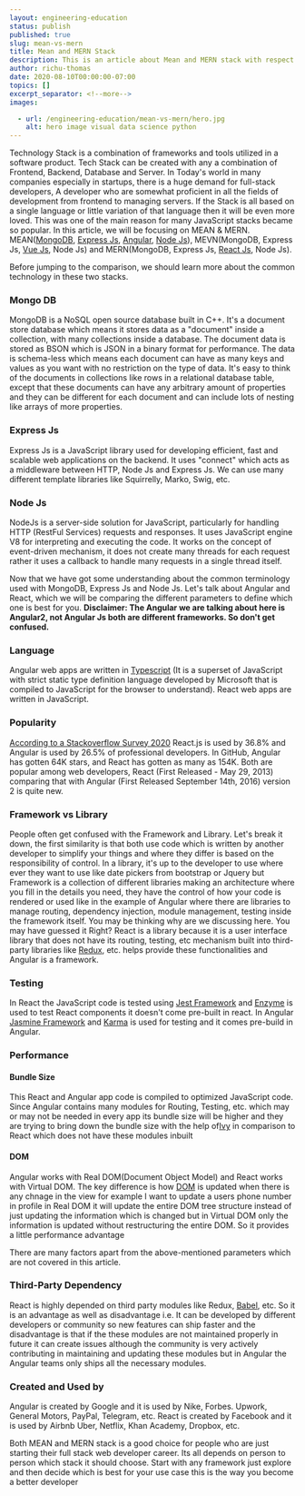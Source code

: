 ```yaml
---
layout: engineering-education
status: publish
published: true
slug: mean-vs-mern
title: Mean and MERN Stack
description: This is an article about Mean and MERN stack with respect to different parameters, MongoDB expressjs, and NodeJS.
author: richu-thomas
date: 2020-08-10T00:00:00-07:00
topics: []
excerpt_separator: <!--more-->
images:

  - url: /engineering-education/mean-vs-mern/hero.jpg
    alt: hero image visual data science python
---
```

Technology Stack is a combination of frameworks and tools utilized in a software product. Tech  Stack can be created with any a combination of Frontend, Backend, Database and Server.  In Today's world in many companies especially in startups, there is a huge demand for full-stack developers, A developer who are somewhat proficient in all the fields of development from frontend to managing servers. If the Stack is all based on a single language or little variation of that language then it will be even more loved. This was one of the main reason for many JavaScript stacks became so popular.  In this article, we will be focusing on MEAN & MERN. MEAN([MongoDB](https://www.mongodb.com/), [Express Js](https://expressjs.com/), [Angular](https://angular.io/), [Node Js](https://nodejs.org/en/docs/)), MEVN(MongoDB, Express Js, [Vue Js](https://vuejs.org/), Node Js) and MERN(MongoDB, Express Js, [React Js](https://reactjs.org/), Node Js).

Before jumping to the comparison, we should learn more about the common technology in these two stacks.
<!--more-->

### Mongo DB
MongoDB is a NoSQL open source database built in C++. It's a document store database which means it stores data as a "document" inside a collection, with many collections inside a database. The document data is stored as BSON which is JSON in a binary format for performance. The data is schema-less which means each document can have as many keys and values as you want with no restriction on the type of data. It's easy to think of the documents in collections like rows in a relational database table, except that these documents can have any arbitrary amount of properties and they can be different for each document and can include lots of nesting like arrays of more properties.

### Express Js
Express Js is a JavaScript library used for developing efficient, fast and scalable web applications on the backend. It uses "connect" which acts as a middleware between HTTP, Node Js and Express Js. We can use many different template libraries like Squirrelly, Marko, Swig, etc.


### Node Js
NodeJs is a server-side solution for JavaScript, particularly for handling HTTP (RestFul Services) requests and responses. It uses JavaScript engine V8 for interpreting and executing the code. It works on the concept of event-driven mechanism, it does not create many threads for each request rather it uses a callback to handle many requests in a single thread itself.

Now that we have got some understanding about the common terminology used with MongoDB, Express Js and Node Js. Let's talk about Angular and React, which we will be comparing the different parameters to define which one is best for you.
**Disclaimer: The Angular we are talking about here is Angular2, not Angular Js both are different frameworks. So don't get confused.**

### Language
Angular web apps are written in [Typescript](https://www.typescriptlang.org/) (It is a superset of JavaScript with strict static type definition language developed by Microsoft that is compiled to JavaScript for the browser to understand). React web apps are written in JavaScript.


### Popularity
[According to a Stackoverflow Survey 2020](https://insights.stackoverflow.com/survey/2020) React.js is used by 36.8% and Angular is used by 26.5% of professional developers. In GitHub, Angular has gotten 64K stars, and React has gotten as many as 154K. Both are popular among web developers, React (First Released - May 29, 2013) comparing that with Angular (First Released September 14th, 2016) version 2 is quite new.

### Framework vs Library
People often get confused with the Framework and Library. Let's break it down, the first similarity is that both use code which is written by another developer to simplify your things and where they differ is based on the responsibility of control. In a library, it's up to the developer to use where ever they want to use like date pickers from bootstrap or Jquery but Framework is a collection of different libraries making an architecture where you fill in the details you need, they have the control of how your code is rendered or used like in the example of Angular where there are libraries to manage routing, dependency injection, module management, testing inside the framework itself.  You may be thinking why are we discussing here. You may have guessed it Right? React is a library because it is a user interface library that does not have its routing, testing, etc mechanism built into third-party libraries like [Redux](https://redux.js.org/), etc. helps provide these functionalities and Angular is a framework.

### Testing
In React the JavaScript code is tested using [Jest Framework](https://jestjs.io/) and [Enzyme](https://enzymejs.github.io/enzyme/) is used to test React components it doesn't come pre-built in react. In Angular [Jasmine Framework](https://jasmine.github.io/) and [Karma](https://karma-runner.github.io/5.0/index.html) is used for testing and it comes pre-build in Angular.

### Performance

#### Bundle Size
This React and Angular app code is compiled to optimized JavaScript code. Since Angular contains many modules for Routing, Testing, etc. which may or may not be needed in every app its bundle size will be higher and they are trying to bring down the bundle size with the help of[Ivy](https://angular.io/guide/ivy) in comparison to React which does not have these modules inbuilt

#### DOM
Angular works with Real DOM(Document Object Model) and React works with Virtual DOM. The key difference is how [DOM](https://en.wikipedia.org/wiki/Document_Object_Model) is updated when there is any chnage in the view for example I want to update a users phone number in profile in Real DOM it will update the entire DOM tree structure instead of just updating the information which is changed but in Virtual DOM only the information is updated without restructuring the entire DOM. So it provides a little performance advantage

There are many factors apart from the above-mentioned parameters which are not covered in this article.

### Third-Party Dependency
React is highly depended on third party modules like Redux, [Babel](https://babeljs.io/), etc. So it is an advantage as well as disadvantage i.e. It can be developed by different developers or community so new features can ship faster and the disadvantage is that if the these modules are not maintained properly in future it can create issues although the community is very actively contributing in maintaining and updating these modules but in Angular the Angular teams only ships all the necessary modules.

### Created and Used by
Angular is created by Google and it is used by Nike, Forbes. Upwork, General Motors, PayPal, Telegram, etc.
React is created by Facebook and it is used by Airbnb Uber, Netflix, Khan Academy, Dropbox, etc.

Both MEAN and MERN stack is a good choice for people who are just starting their full stack web developer career. Its all depends on person to person which stack it should choose. Start with any framework just explore and then decide which is best for your use case this is the way you become a better developer

